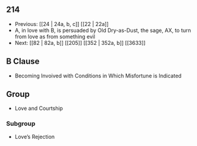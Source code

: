 ## 214
- Previous: [[24 | 24a, b, c]] [[22 | 22a]] 
- A, in love with B, is persuaded by Old Dry-as-Dust, the sage, AX, to turn from love as from something evil
- Next: [[82 | 82a, b]] [[205]] [[352 | 352a, b]] [[3633]] 

## B Clause
- Becoming Invoived with Conditions in Which Misfortune is Indicated

## Group
- Love and Courtship

### Subgroup
- Love’s Rejection

